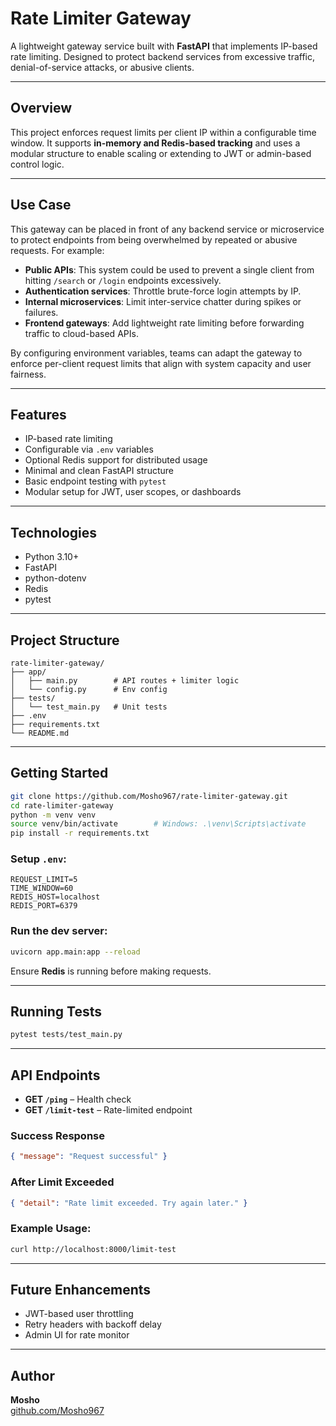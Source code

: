 # Rate Limiter Gateway

A lightweight gateway service built with **FastAPI** that implements IP-based rate limiting. Designed to protect backend services from excessive traffic, denial-of-service attacks, or abusive clients.

---

## Overview

This project enforces request limits per client IP within a configurable time window. It supports **in-memory and Redis-based tracking** and uses a modular structure to enable scaling or extending to JWT or admin-based control logic. 

---

## Use Case

This gateway can be placed in front of any backend service or microservice to protect endpoints from being overwhelmed by repeated or abusive requests. For example:

- **Public APIs**: This system could be used to prevent a single client from hitting `/search` or `/login` endpoints excessively.
- **Authentication services**: Throttle brute-force login attempts by IP.
- **Internal microservices**: Limit inter-service chatter during spikes or failures.
- **Frontend gateways**: Add lightweight rate limiting before forwarding traffic to cloud-based APIs.

By configuring environment variables, teams can adapt the gateway to enforce per-client request limits that align with system capacity and user fairness.


---



## Features

- IP-based rate limiting 
- Configurable via `.env` variables
- Optional Redis support for distributed usage
- Minimal and clean FastAPI structure
- Basic endpoint testing with `pytest`
- Modular setup for JWT, user scopes, or dashboards

---

## Technologies

- Python 3.10+
- FastAPI
- python-dotenv
- Redis
- pytest

---

## Project Structure

```
rate-limiter-gateway/
├── app/
│   ├── main.py        # API routes + limiter logic
│   └── config.py      # Env config
├── tests/
│   └── test_main.py   # Unit tests
├── .env
├── requirements.txt
└── README.md
```

---

## Getting Started

```bash
git clone https://github.com/Mosho967/rate-limiter-gateway.git
cd rate-limiter-gateway
python -m venv venv
source venv/bin/activate        # Windows: .\venv\Scripts\activate
pip install -r requirements.txt
```

### Setup `.env`:

```env
REQUEST_LIMIT=5
TIME_WINDOW=60
REDIS_HOST=localhost
REDIS_PORT=6379
```

### Run the dev server:

```bash
uvicorn app.main:app --reload
```

Ensure **Redis** is running before making requests.

---

## Running Tests

```bash
pytest tests/test_main.py
```

---

## API Endpoints

- **GET `/ping`** – Health check
- **GET `/limit-test`** – Rate-limited endpoint

### Success Response

```json
{ "message": "Request successful" }
```

### After Limit Exceeded

```json
{ "detail": "Rate limit exceeded. Try again later." }
```

### Example Usage:

```bash
curl http://localhost:8000/limit-test
```

---

## Future Enhancements

- JWT-based user throttling
- Retry headers with backoff delay
- Admin UI for rate monitor

---

## Author

**Mosho**  
[github.com/Mosho967](https://github.com/Mosho967)
